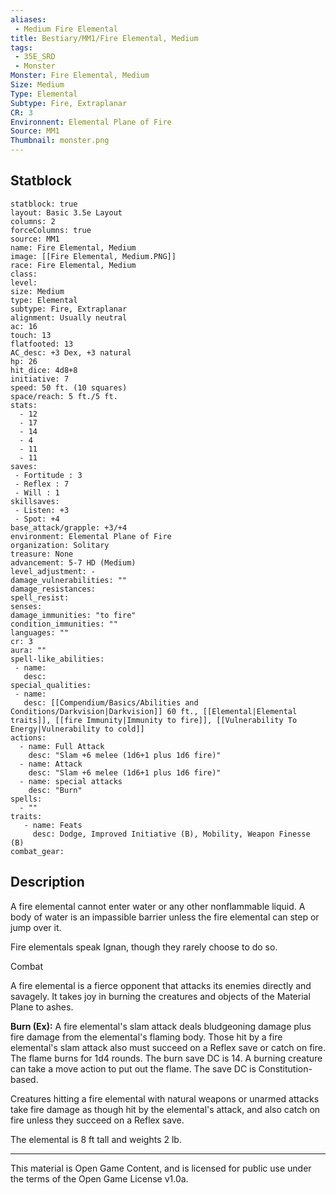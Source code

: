 ```yaml
---
aliases:
 - Medium Fire Elemental
title: Bestiary/MM1/Fire Elemental, Medium
tags: 
 - 35E_SRD
 - Monster
Monster: Fire Elemental, Medium
Size: Medium
Type: Elemental
Subtype: Fire, Extraplanar
CR: 3
Environnent: Elemental Plane of Fire
Source: MM1
Thumbnail: monster.png
---
```


## Statblock

```statblock
statblock: true
layout: Basic 3.5e Layout
columns: 2
forceColumns: true
source: MM1 
name: Fire Elemental, Medium
image: [[Fire Elemental, Medium.PNG]]
race: Fire Elemental, Medium
class: 
level: 
size: Medium
type: Elemental
subtype: Fire, Extraplanar
alignment: Usually neutral
ac: 16
touch: 13
flatfooted: 13
AC_desc: +3 Dex, +3 natural
hp: 26
hit_dice: 4d8+8
initiative: 7
speed: 50 ft. (10 squares)
space/reach: 5 ft./5 ft.
stats:
  - 12
  - 17
  - 14
  - 4
  - 11
  - 11
saves:
 - Fortitude : 3
 - Reflex : 7
 - Will : 1
skillsaves:
 - Listen: +3
 - Spot: +4
base_attack/grapple: +3/+4
environment: Elemental Plane of Fire
organization: Solitary
treasure: None
advancement: 5-7 HD (Medium)
level_adjustment: -
damage_vulnerabilities: ""
damage_resistances: 
spell_resist: 
senses: 
damage_immunities: "to fire"
condition_immunities: ""
languages: ""
cr: 3
aura: ""
spell-like_abilities:
 - name: 
   desc: 
special_qualities:
 - name:
   desc: [[Compendium/Basics/Abilities and Conditions/Darkvision|Darkvision]] 60 ft., [[Elemental|Elemental traits]], [[fire Immunity|Immunity to fire]], [[Vulnerability To Energy|Vulnerability to cold]] 
actions:
  - name: Full Attack
    desc: "Slam +6 melee (1d6+1 plus 1d6 fire)"
  - name: Attack
    desc: "Slam +6 melee (1d6+1 plus 1d6 fire)"
  - name: special attacks
    desc: "Burn"
spells:
  - ""
traits:
   - name: Feats
     desc: Dodge, Improved Initiative (B), Mobility, Weapon Finesse (B)
combat_gear:  
```

## Description



A fire elemental cannot enter water or any other nonflammable liquid. A body of water is an impassible barrier unless the fire elemental can step or jump over it.

Fire elementals speak Ignan, though they rarely choose to do so.

Combat

A fire elemental is a fierce opponent that attacks its enemies directly and savagely. It takes joy in burning the creatures and objects of the Material Plane to ashes.


**Burn (Ex):** A fire elemental's slam attack deals bludgeoning damage plus fire damage from the elemental's flaming body. Those hit by a fire elemental's slam attack also must succeed on a Reflex save or catch on fire. The flame burns for 1d4 rounds. The burn save DC is 14. A burning creature can take a move action to put out the flame. The save DC is Constitution- based.

Creatures hitting a fire elemental with natural weapons or unarmed attacks take fire damage as though hit by the elemental's attack, and also catch on fire unless they succeed on a Reflex save.

The elemental is 8 ft tall and weights 2 lb.

---

This material is Open Game Content, and is licensed for public use under the terms of the Open Game License v1.0a.
